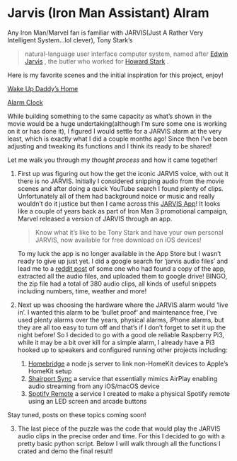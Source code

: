 # Jarvis (Iron Man Assistant) Alram
Any Iron Man/Marvel fan is familiar with JARVIS(Just A Rather Very Intelligent System…lol clever), Tony Stark’s 
> natural-language user interface computer system, named after  [Edwin Jarvis](https://ironman.fandom.com/wiki/Edwin_Jarvis_(film)) , the butler who worked for  [Howard Stark](https://ironman.fandom.com/wiki/Howard_Stark_(MCU)) . 

Here is my favorite scenes and the initial inspiration for this project, enjoy!

[Wake Up Daddy’s Home](https://youtu.be/TC77zYMoKJE)

[Alarm Clock](https://www.youtube.com/watch?v=SD9tCCp1F8s)

While building something to the same capacity as what’s shown in the movie would be a huge undertaking(although I’m sure some one is working on it or has done it), I figured I would settle for a JARVIS alarm at the very least, which is exactly what I did a couple months ago! Since then I’ve been adjusting and tweaking its functions and I think its ready to be shared!

Let me walk you through my *thought process* and how it came together!
1. First up was figuring out how the get the iconic JARVIS voice, with out it there is no JARVIS. Initially I considered snipping audio from the movie scenes and after doing a quick YouTube search I found plenty of clips. Unfortunately all of them had background noice or music and really wouldn’t do it justice but then I came across this [JARVIS App](https://www.youtube.com/watch?v=6i5hho2aD-E)! It looks like a couple of years back as part of Iron Man 3  promotional campaign, Marvel released a version of JARVIS through an app.  
	> Know what it’s like to be Tony Stark and have your own personal JARVIS, now available for free download on iOS devices!
	>
	To my luck the app is no longer available in the App Store but I wasn’t ready to give up just yet. I did a google search for ‘jarvis audio files’ and lead me to a [reddit post](https://www.reddit.com/r/Marvel/comments/71k7nk/iron_man_3_jarvis_app_sound_files/) of some one who had found a copy of the app, extracted all 	the audio files, and uploaded them to google drive! BINGO, the zip file had a total of 380 audio clips, all kinds of useful snippets including numbers, time, weather and more!

2. Next up was choosing the hardware where the JARVIS alarm would ‘live in’.  I wanted this alarm to be ‘bullet proof’ and maintenance free, I’ve used plenty alarms over the years, physical alarms,  iPhone alarms, but they are all too easy to turn off and that’s if I don’t forget to set it up the night before! So I decided to go with a good ole reliable Raspberry Pi3, while it may be a bit over kill for a simple alarm, I already have a Pi3  hooked up to speakers and configured running other projects including:
	1. [Homebridge](https://homebridge.io/)  a node js server to link non-HomeKit devices to Apple’s HomeKit setup
	2. [Shairport Sync](https://github.com/mikebrady/shairport-sync) a service that essentially mimics AirPlay enabling audio streaming from any iOS/macOS device
	3. [Spotify Remote](https://github.com/flunkout-dvlpr/spotify-remote) a service I created to make a physical Spotify remote using an LED screen and arcade buttons

  Stay tuned, posts on these topics coming soon!

3. The last piece of the puzzle was the code that would play the JARVIS audio clips in the precise order and time. For this I decided to go with a pretty basic python script. Below I will walk through all the functions I crated and demo the final result!